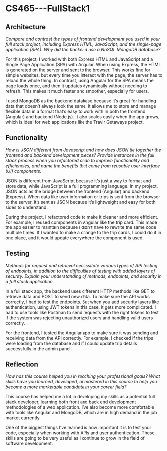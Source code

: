 # CS465---FullStack1

## Architecture

*Compare and contrast the types of frontend development you used in your full stack project, including Express HTML, JavaScript, and the single-page application (SPA).
Why did the backend use a NoSQL MongoDB database?*

For this project, I worked with both Express HTML and JavaScript and a Single Page Application (SPA) with Angular. When using Express, the HTML is generated on the server and sent to the browser. This works fine for simple websites, but every time you interact with the page, the server has to reload the whole thing. In contrast, using Angular for the SPA means the page loads once, and then it updates dynamically without needing to refresh. This makes it much faster and smoother, especially for users.

I used MongoDB as the backend database because it’s great for handling data that doesn’t always look the same. It allows me to store and manage flexible data in a format that’s easy to work with in both the frontend (Angular) and backend (Node.js). It also scales easily when the app grows, which is ideal for web applications like the Travlr Getaways project.

## Functionality

*How is JSON different from Javascript and how does JSON tie together the frontend and backend development pieces?
Provide instances in the full stack process when you refactored code to improve functionality and efficiencies, and name the benefits that come from reusable user interface (UI) components.*

JSON is different from JavaScript because it’s just a way to format and store data, while JavaScript is a full programming language. In my project, JSON acts as the bridge between the frontend (Angular) and backend (Express). When data like user information or trips is sent from the browser to the server, it’s sent as JSON because it’s lightweight and easy for both sides to understand.

During the project, I refactored code to make it cleaner and more efficient. For example, I reused components in Angular like the trip card. This made the app easier to maintain because I didn’t have to rewrite the same code multiple times. If I wanted to make a change to the trip cards, I could do it in one place, and it would update everywhere the component is used.

## Testing

*Methods for request and retrieval necessitate various types of API testing of endpoints, in addition to the difficulties of testing with added layers of security. Explain your understanding of methods, endpoints, and security in a full stack application.*

In a full stack app, the backend uses different HTTP methods like GET to retrieve data and POST to send new data. To make sure the API works correctly, I had to test the endpoints. But when you add security layers like authentication, using JWT tokens in this case, it gets more complicated. I had to use tools like Postman to send requests with the right tokens to test if the system was rejecting unauthorized users and handling valid users correctly.

For the frontend, I tested the Angular app to make sure it was sending and receiving data from the API correctly. For example, I checked if the trips were loading from the database and if I could update trip details successfully in the admin panel.

## Reflection

*How has this course helped you in reaching your professional goals? What skills have you learned, developed, or mastered in this course to help you become a more marketable candidate in your career field?*

This course has helped me a lot in developing my skills as a potential full stack developer, learning both front and back end development methodologies of a web application. I’ve also become more comfortable with tools like Angular and MongoDB, which are in high demand in the job market currently.

One of the biggest things I’ve learned is how important it is to test your code, especially when working with APIs and user authentication. These skills are going to be very useful as I continue to grow in the field of software development.
